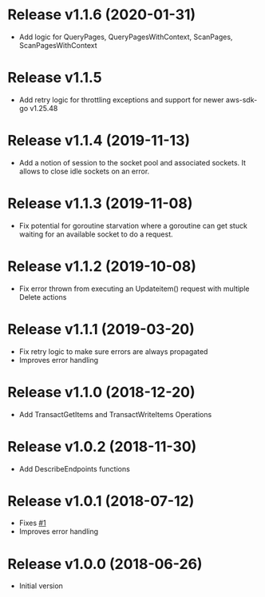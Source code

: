 Release v1.1.6 (2020-01-31)
===
* Add logic for QueryPages, QueryPagesWithContext, ScanPages, ScanPagesWithContext

Release v1.1.5
===
* Add retry logic for throttling exceptions and support for newer aws-sdk-go v1.25.48

Release v1.1.4 (2019-11-13)
===
* Add a notion of session to the socket pool and associated sockets. It allows to close idle sockets on an error.

Release v1.1.3 (2019-11-08)
===
* Fix potential for goroutine starvation where a goroutine can get stuck waiting for an available socket to do a request.

Release v1.1.2 (2019-10-08)
===
* Fix error thrown from executing an Updateitem() request with multiple Delete actions

Release v1.1.1 (2019-03-20)
===
* Fix retry logic to make sure errors are always propagated
* Improves error handling

Release v1.1.0 (2018-12-20)
===
* Add TransactGetItems and TransactWriteItems Operations

Release v1.0.2 (2018-11-30)
===
* Add DescribeEndpoints functions

Release v1.0.1 (2018-07-12)
===
* Fixes [#1](https://github.com/aws/aws-dax-go/issues/1)
* Improves error handling

Release v1.0.0 (2018-06-26)
===
* Initial version
